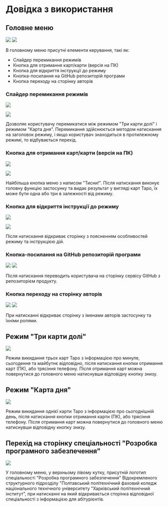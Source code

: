 # Довідка з використання

## Головне меню

![](2024-04-12_20.01.55.png)
![](2024-04-12_20.02.15.png)

В головному меню присутні елементи керування, такі як:
- Слайдер перемикання режимів
- Кнопка для отримання карт/карти (версія на ПК)
- Кнопка для відкриття інструкції до режиму
- Кнопка-посилання на GitHub репозиторій програми
- Кнопка переходу на сторінку авторів

### Слайдер перемикання режимів

![](IMG_20240412_210939.png)

![](IMG_20240412_211039.png)

Дозволяє користувачу перемикатися між режимом "Три карти долі" і режимом "Карта дня". Перемикання здійснюється методом натискання на заголовок режиму, і якщо користувач знаходиться в протилежному режимі, то відбувається перехід.

### Кнопка для отримання карт/карти (версія на ПК)

![](IMG_20240412_211128.png)

![](IMG_20240412_211158.png)

Найбільша кнопка меню з написом "Тисни!". Після натискання виконує головну функцію застосунку та видає результат у вигляді карт Таро, їх може бути одна або три в залежності від режиму.

### Кнопка для відкриття інструкції до режиму

![](IMG_20240412_211322.png)

![](IMG_20240412_211252.png)

Після натискання відкриває сторінку з поясненням особливостей режиму та інструкцією дій.

### Кнопка-посилання на GitHub репозиторій програми

![](IMG_20240412_211449.png)
![](IMG_20240412_211625.png)

Після натискання переводить користувача на сторінку сервісу GitHub з репозиторієм продукту.

### Кнопка переходу на сторінку авторів

![](IMG_20240412_211606.png)
![](IMG_20240412_211550.png)

При натисканні відкриває сторінку з іменами авторів застосунку та їхніми ролями.

## Режим "Три карти долі"

![](2024-04-12_20.02.44.png)

Режим викидання трьох карт Таро з інформацією про минуле, сьогодення та майбутнє відповідно, після натискання кнопки отримання карт (ПК), або трясіння телефону. Після отримання карт можна повернутися до головного меню натиснувши відповідну кнопку знизу.

## Режим "Карта дня"

![](IMG_20240412_221931.png)

Режим викидання однієї карти Таро з інформацією про сьогоднішній день, після натискання кнопки отримання карти (ПК), або трясіння телефону. Після отримання карт можна повернутися до головного меню натиснувши відповідну кнопку знизу.

## Перехід на сторінку спеціальності "Розробка програмного забезпечення"

![](IMG_20240412_211810.png)

У головному меню, у верхньому лівому кутку, присутній логотип спеціальності "Розробка програмного забезпечення" Відокремленого структурного підрозділу "Полтавський політехнічний фаховий коледж національного технічного університету "Харківський політехнічний інститут", при натисканні на який відкривається сторінка відповідної спеціальності з інформацією для абітурієнтів.

